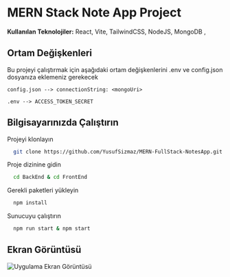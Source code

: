 # MERN Stack Note App Project

**Kullanılan Teknolojiler:** React, Vite, TailwindCSS, NodeJS, MongoDB ,

## Ortam Değişkenleri

Bu projeyi çalıştırmak için aşağıdaki ortam değişkenlerini .env ve config.json dosyanıza eklemeniz gerekecek

`config.json --> connectionString: <mongoUri>`

`.env --> ACCESS_TOKEN_SECRET`

## Bilgisayarınızda Çalıştırın

Projeyi klonlayın

```bash
  git clone https://github.com/YusufSizmaz/MERN-FullStack-NotesApp.git
```

Proje dizinine gidin

```bash
  cd BackEnd & cd FrontEnd
```

Gerekli paketleri yükleyin

```bash
  npm install
```

Sunucuyu çalıştırın

```bash
  npm run start & npm start
```

## Ekran Görüntüsü

![Uygulama Ekran Görüntüsü](./dashboard.png)
